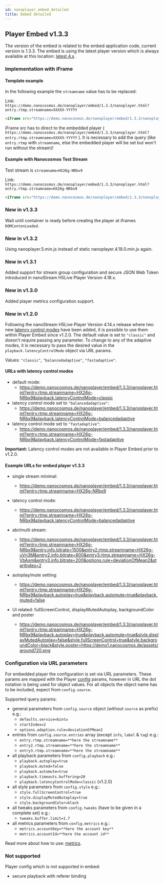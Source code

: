 ```yaml
---
id: nanoplayer_embed_detailed
title: Embed detailed
---
```


## Player Embed v1.3.3

The version of the embed is related to the embed application code, current version is 1.3.3.
The embed is using the latest player version which is always available at this location: [latest 4.x](https://files.nanocosmos.de/index.php/s/4nndC45mcB6oSa6).

### Implementation with iFrame

#### Template example
In the following example the `streamname` value has to be replaced:

Link: `https://demo.nanocosmos.de/nanoplayer/embed/1.3.3/nanoplayer.html?entry.rtmp.streamname=XXXXX-YYYYY`

```html
<iframe src="https://demo.nanocosmos.de/nanoplayer/embed/1.3.3/nanoplayer.html?entry.rtmp.streamname=XXXXX-YYYYY" frameborder="0" allowfullscreen width="1280" height="720"></iframe>
```

iFrame src has to direct to the embedded player ( `https://demo.nanocosmos.de/nanoplayer/embed/1.3.3/nanoplayer.html?entry.rtmp.streamname=XXXXX-YYYYY` ). It is necessary to add the query (like `entry.rtmp` with `streamname`, else the embedded player will be set but won't run without the stream)!

#### Example with Nanocosmos Test Stream
Test stream is `streamname=HX26g-NRbx9`

Link: `https://demo.nanocosmos.de/nanoplayer/embed/1.3.3/nanoplayer.html?entry.rtmp.streamname=HX26g-NRbx9`

```html
<iframe src="https://demo.nanocosmos.de/nanoplayer/embed/1.3.3/nanoplayer.html?entry.rtmp.streamname=HX26g-NRbx9" frameborder="0" allowfullscreen width="1280" height="720"></iframe>
```

### New in v1.3.3

Wait until container is ready before creating the player at iframes `DOMContenLoaded`.

### New in v1.3.2

Using nanoplayer.5.min.js instead of static nanoplayer.4.18.0.min.js again.

### New in v1.3.1

Added support for stream group configuration and secure JSON Web Token introduced in nanoStream H5Live Player Version 4.18.x.

### New in v1.3.0

Added player metrics configuration support.

### New in v1.2.0

Following the nanoStream H5Live Player Version 4.14.x release where two new [latency control modes](https://docs.nanocosmos.de/docs/nanoplayer/nanoplayer_feature_latency_control_modes/) have been added, it is possible to use them within Player Embed since v1.2.0. The default value is set to `"classic"` and doesn't require passing any parameter. To change to any of the adaptive modes, it is necessary to pass the desired value in the `playback.latencyControlMode` object via URL params.

Values: `"classic"`, `"balancedadaptive"`, `"fastadaptive"`.

#### URLs with latency control modes

* default mode:
  * https://demo.nanocosmos.de/nanoplayer/embed/1.3.3/nanoplayer.html?entry.rtmp.streamname=HX26g-NRbx9&playback.latencyControlMode=classic
* latency control mode set to `"balancedadaptive"`:
  * https://demo.nanocosmos.de/nanoplayer/embed/1.3.3/nanoplayer.html?entry.rtmp.streamname=HX26g-NRbx9&playback.latencyControlMode=balancedadaptive
* latency control mode set to `"fastadaptive"`:
  * https://demo.nanocosmos.de/nanoplayer/embed/1.3.3/nanoplayer.html?entry.rtmp.streamname=HX26g-NRbx9&playback.latencyControlMode=fastadaptive

**Important:** Latency control modes are not available in Player Embed prior to v1.2.0.

#### Example URLs for embed player v1.3.3

* single stream minimal:
  * https://demo.nanocosmos.de/nanoplayer/embed/1.3.3/nanoplayer.html?entry.rtmp.streamname=HX26g-NRbx9

* latency control mode:
  * https://demo.nanocosmos.de/nanoplayer/embed/1.3.3/nanoplayer.html?entry.rtmp.streamname=HX26g-NRbx9&playback.latencyControlMode=balancedadaptive

* abr/multi stream:
  * https://demo.nanocosmos.de/nanoplayer/embed/1.3.3/nanoplayer.html?entry.rtmp.streamname=HX26g-NRbx9&entry.info.bitrate=1500&entry2.rtmp.streamname=HX26g-uVn3M&entry2.info.bitrate=800&entry3.rtmp.streamname=HX26g-VbAxm&entry3.info.bitrate=200&options.rule=deviationOfMean2&startIndex=2

* autoplay/mute setting:
  * https://demo.nanocosmos.de/nanoplayer/embed/1.3.3/nanoplayer.html?entry.rtmp.streamname=HX26g-NRbx9&playback.autoplay=true&playback.automute=true&playback.muted=false

* UI related: fullScreenControl, displayMutedAutoplay, backgroundColor and poster
  * https://demo.nanocosmos.de/nanoplayer/embed/1.3.3/nanoplayer.html?entry.rtmp.streamname=HX26g-NRbx9&playback.autoplay=true&playback.automute=true&style.displayMutedAutoplay=false&style.fullScreenControl=true&style.backgroundColor=black&style.poster=https://demo1.nanocosmos.de/assets/around720.png

### Configuration via URL parameters

For embedded player the configuration is set via URL parameters. These params are mapped with the Player [config](https://docs.nanocosmos.de/docs/nanoplayer/nanoplayer_api#nanoplayerconfig--codeobjectcode) params, however in URL  the dot notation is being used for object values. For all objects the object name has to be included, expect from `config.source`.

Supported query params:

* general parameters from `config.source` object (without `source` as prefix) e.g.:
  * `defaults.service=bintu`
  * `startIndex=2`
  * `options.adaption.rule=deviationOfMean2`
* entries from `config.source.entries` array (except `info`, `label` & `tag`) e.g.:
  * `entry.rtmp.streamname=**here the streamname**`
  * `entry2.rtmp.streamname=**here the streamname**`
  * `entry3.rtmp.streamname=**here the streamname**`
* all playback parameters from `config.playback` e.g.:
  * `playback.autoplay=true`
  * `playback.muted=false`
  * `playback.automute=true`
  * `playback.timeouts.buffering=20`
  * `playback.latencyControlMode=classic` (v1.2.0)
* all style parameters from `config.style` e.g.:
  * `style.fullScreenControl=true`
  * `style.displayMutedAutoplay=true`
  * `style.backgroundColor=black`
* all tweaks parameters from `config.tweaks` (have to be given in a complete set) e.g.:
  * `tweaks.buffer.limit=1.7`
* all metrics parameters from `config.metrics` e.g.:
  * `metrics.accountKey=**here the account key**`
  * `metrics.accountId=**here the account id**`

Read more about how to use: [metrics](https://docs.nanocosmos.de/docs/nanoplayer/nanoplayer_player_metrics).

### Not supported

Player config which is not supported in embed:

* secure playback with referer binding
